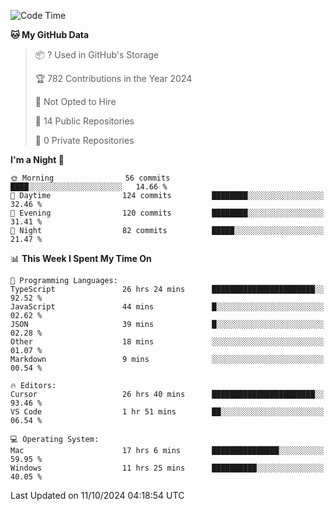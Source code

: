 <!--START_SECTION:waka-->
![Code Time](http://img.shields.io/badge/Code%20Time-6%2C210%20hrs%2011%20mins-blue)

**🐱 My GitHub Data** 

> 📦 ? Used in GitHub's Storage 
 > 
> 🏆 782 Contributions in the Year 2024
 > 
> 🚫 Not Opted to Hire
 > 
> 📜 14 Public Repositories 
 > 
> 🔑 0 Private Repositories 
 > 
**I'm a Night 🦉** 

```text
🌞 Morning                56 commits          ████░░░░░░░░░░░░░░░░░░░░░   14.66 % 
🌆 Daytime                124 commits         ████████░░░░░░░░░░░░░░░░░   32.46 % 
🌃 Evening                120 commits         ████████░░░░░░░░░░░░░░░░░   31.41 % 
🌙 Night                  82 commits          █████░░░░░░░░░░░░░░░░░░░░   21.47 % 
```


📊 **This Week I Spent My Time On** 

```text
💬 Programming Languages: 
TypeScript               26 hrs 24 mins      ███████████████████████░░   92.52 % 
JavaScript               44 mins             █░░░░░░░░░░░░░░░░░░░░░░░░   02.62 % 
JSON                     39 mins             █░░░░░░░░░░░░░░░░░░░░░░░░   02.28 % 
Other                    18 mins             ░░░░░░░░░░░░░░░░░░░░░░░░░   01.07 % 
Markdown                 9 mins              ░░░░░░░░░░░░░░░░░░░░░░░░░   00.54 % 

🔥 Editors: 
Cursor                   26 hrs 40 mins      ███████████████████████░░   93.46 % 
VS Code                  1 hr 51 mins        ██░░░░░░░░░░░░░░░░░░░░░░░   06.54 % 

💻 Operating System: 
Mac                      17 hrs 6 mins       ███████████████░░░░░░░░░░   59.95 % 
Windows                  11 hrs 25 mins      ██████████░░░░░░░░░░░░░░░   40.05 % 
```


 Last Updated on 11/10/2024 04:18:54 UTC
<!--END_SECTION:waka-->

